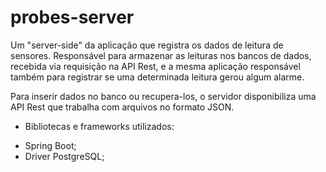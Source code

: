 # probes-server

Um "server-side" da aplicação que registra os dados de leitura de sensores. Responsável para armazenar as leituras nos bancos de dados, recebida via requisição 
na API Rest, e a mesma aplicação responsável também para registrar se uma determinada leitura gerou algum alarme.

Para inserir dados no banco ou recupera-los, o servidor disponibiliza uma API Rest que trabalha com arquivos no formato JSON.

* Bibliotecas e frameworks utilizados:

- Spring Boot;
- Driver PostgreSQL;
